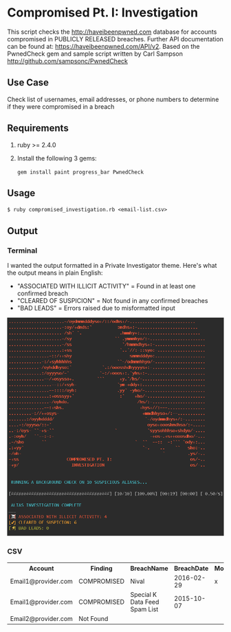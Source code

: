 
# Compromised Pt. I: Investigation

This script checks the http://haveibeenpwned.com database for accounts compromised in PUBLICLY RELEASED breaches. Further API documentation can be found at: https://haveibeenpwned.com/API/v2. Based on the PwnedCheck gem and sample script written by Carl Sampson http://github.com/sampsonc/PwnedCheck

## Use Case

Check list of usernames, email addresses, or phone numbers to determine if they were compromised in a breach

## Requirements

1. ruby >= 2.4.0 
2. Install the following 3 gems:

    `gem install paint progress_bar PwnedCheck` 

## Usage

    $ ruby compromised_investigation.rb <email-list.csv>

## Output
### Terminal
I wanted the output formatted in a Private Investigator theme. Here's what the output means in plain English:
* "ASSOCIATED WITH ILLICIT ACTIVITY" = Found in at least one confirmed breach
* "CLEARED OF SUSPICION" = Not found in any confirmed breaches
* "BAD LEADS" = Errors raised due to misformatted input

!['compromised' script terminal screenshot](screenshots/compromised_investigation-output.png)

### CSV
<table>
 <tr>
  <th>Account</th>
  <th>Finding</th>
  <th>BreachName</th>
  <th>BreachDate</th>
  <th>MostRecent</th>
 </tr>
 <tr>
  <td>Email1@provider.com</td>
  <td>COMPROMISED</td>
  <td>Nival</td>
  <td>2016-02-29</td>
  <td>x</td>
 </tr>
 <tr>
  <td>Email1@provider.com</td>
  <td>COMPROMISED</td>
  <td>Special K Data Feed Spam List</td>
  <td>2015-10-07</td>
  <td></td>
 </tr>
 <tr>
  <td>Email2@provider.com</td>
  <td>Not Found</td>
  <td></td>
  <td></td>
  <td></td>
 </tr>
</table>

